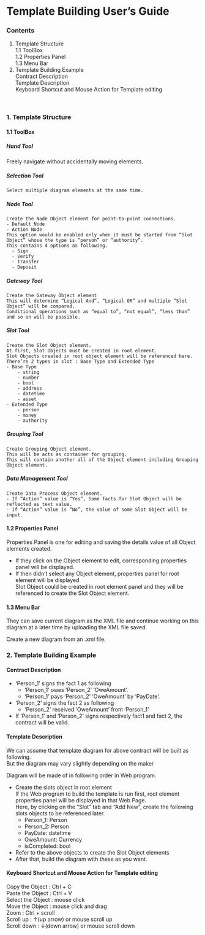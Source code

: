 




# Template Building User’s Guide 

### Contents

1.	Template Structure  
  1.1	ToolBox  
  1.2	Properties Panel  
  1.3	Menu Bar  
2.	Template Building Example  
  Contract Description  
  Template Description  
  Keyboard Shortcut and Mouse Action for Template editing  

 
### 1.	Template Structure

#### 1.1	ToolBox  
##### Hand Tool  
  Freely navigate without accidentally moving elements.  
##### Selection Tool  
	Select multiple diagram elements at the same time.  
##### Node Tool  
    Create the Node Object element for point-to-point connections.  
    - Default Node  
    - Action Node  
    This option would be enabled only when it must be started from “Slot Object” whose the type is “person” or “authority”.  
    This contains 4 options as following.  
      - Sign  
      - Verify  
      - Transfer  
      - Deposit  
##### Gateway Tool  
    Create the Gateway Object element  
    This will determine “Logical And”, “Logical OR” and multiple “Slot Object” will be compared.  
    Conditional operations such as “equal to”, “not equal”, “less than” and so on will be possible.  
##### Slot Tool  
    Create the Slot Object element.  
    At first, Slot Objects must be created in root element.   
    Slot Objects created in root object element will be referenced here.  
    There’re 2 types in slot : Base Type and Extended Type  
    - Base Type  
        - string  
        - number  
        - bool  
        - address  
        - datetime  
        - asset  
    - Extended Type  
        - person  
        - money  
        - authority  
##### Grouping Tool  
    Create Grouping Object element.  
    This will be acts as container for grouping.   
    This will contain another all of the Object element including Grouping Object element.  

##### Data Management Tool  
    Create Data Process Object element.  
    - If “Action” value is “Yes”, Some facts for Slot Object will be reflected as text value.  
    - If “Action” value is “No”, the value of some Slot Object will be input.  

#### 1.2	Properties Panel

  Properties Panel is one for editing and saving the details value of all Object elements created.  
  - If they click on the Object element to edit, corresponding properties panel will be displayed.  
  - If then didn’t select any Object element, properties panel for root element will be displayed  
  Slot Object could be created in root element panel and they will be referenced to create the Slot Object element.  

#### 1.3	Menu Bar

  
They can save current diagram as the XML file and continue working on this diagram at a later time by uploading the XML file saved.  
 
Create a new diagram from an .xml file.  

### 2.	Template Building Example


#### Contract Description

  - ‘Person_1’ signs the fact 1 as following  
    - ‘Person_1’ owes ‘Person_2’ ‘OweAmount’.  
    - ‘Person_1’ pays ‘Person_2’ ‘OweAmount’ by ‘PayDate’.  
  - ‘Person_2’ signs the fact 2 as following  
    - ‘Person_2’ received ‘OweAmount’ from ‘Person_1’  
  - If ‘Person_1’ and ‘Person_2’ signs respectively fact1 and fact 2, the contract will be valid.  
#### Template Description

We can assume that template diagram for above contract will be built as following.  
But the diagram may vary slightly depending on the maker  
 

Diagram will be made of in following order in Web program.  
  - Create the slots object in root element  
    If the Web program to build the template is run first, root element properties panel will be displayed in that Web Page.  
    Here, by clicking on the “Slot” tab and “Add New”, create the following slots objects to be referenced later.  
    - Person_1: Person  
    - Person_2: Person  
    - PayDate: datetime  
    - OweAmount: Currency  
    - isCompleted: bool  
  - Refer to the above objects to create the Slot Object elements  
  - After that, build the diagram with these as you want.  

#### Keyboard Shortcut and Mouse Action for Template editing

Copy the Object : Ctrl + C  
Paste the Object : Ctrl + V  
Select the Object : mouse click  
Move the Object : mouse click and drag  
Zoom : Ctrl + scroll  
Scroll up : ↑(up arrow) or mouse scroll up  
Scroll down : ↓(down arrow) or mouse scroll down  


